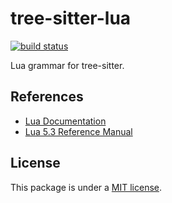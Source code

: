 # tree-sitter-lua

[![build status](https://github.com/Azganoth/tree-sitter-lua/actions/workflows/ci.yml/badge.svg)](https://github.com/Azganoth/tree-sitter-lua/actions/workflows/ci.yml)

Lua grammar for tree-sitter.

## References

- [Lua Documentation](https://www.lua.org/docs.html)
- [Lua 5.3 Reference Manual](https://www.lua.org/manual/5.3/)

## License

This package is under a [MIT license](https://github.com/Azganoth/tree-sitter-lua/blob/master/LICENSE.md).
